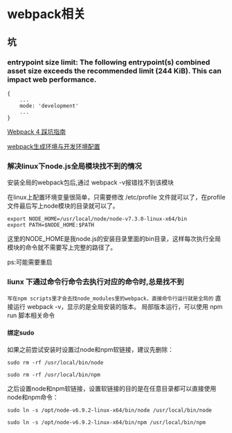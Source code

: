 # webpack相关


## 坑

### entrypoint size limit: The following entrypoint(s) combined asset size exceeds the recommended limit (244 KiB). This can impact web performance.


```
{
    ...
    mode: 'development'
    ...
}

```

[Webpack 4 踩坑指南](https://christinamcqueen.github.io/2018/03/08/Tool/Webpack-4-%E8%B8%A9%E5%9D%91%E6%8C%87%E5%8D%97/)

[webpack生成环境与开发环境配置](http://hedonglin.com/2017/07/02/webpack%E7%94%9F%E6%88%90%E7%8E%AF%E5%A2%83%E4%B8%8E%E5%BC%80%E5%8F%91%E7%8E%AF%E5%A2%83%E9%85%8D%E7%BD%AE/)

### 解决linux下node.js全局模块找不到的情况

安装全局的webpack包后,通过 webpack -v报错找不到该模块

在linux上配置环境变量很简单，只需要修改 /etc/profile 文件就可以了，在profile文件最后写上node模块的目录就可以了。

```
export NODE_HOME=/usr/local/node/node-v7.3.0-linux-x64/bin
export PATH=$NODE_HOME:$PATH
```
这里的NODE_HOME是我node.js的安装目录里面的bin目录，这样每次执行全局模块的命令就不需要写上完整的路径了。

ps:可能需要重启

### liunx 下通过命令行命令去执行对应的命令时,总是找不到

`写在npm scripts里才会去找node_modules里的webpack，直接命令行运行就是全局的`
直接运行 webpack -v，显示的是全局安装的版本。
局部版本运行，可以使用 npm run 脚本相关命令

#### 绑定sudo

如果之前尝试安装时设置过node和npm软链接，建议先删除：

`sudo rm -rf /usr/local/bin/node`

`sudo rm -rf /usr/local/bin/npm`

之后设置node和npm软链接，设置软链接的目的是在任意目录都可以直接使用node和npm命令：

`sudo ln -s /opt/node-v6.9.2-linux-x64/bin/node /usr/local/bin/node`

`sudo ln -s /opt/node-v6.9.2-linux-x64/bin/npm /usr/local/bin/npm`

